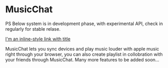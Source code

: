 # MusicChat

PS Below system is in development phase, with experimental API, check in regularly for stable relase.

[I'm an inline-style link with title](https://www.google.com "Google's Homepage")

MusicChat lets you sync devices and play music louder with apple music right through your browser, you can also create playlist in collobration with your friends through MusicChat. Many more features to be added soon...

